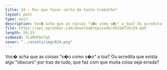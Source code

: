 ```yaml
---
title: 24 - Por que fazer certo da tanto trabalho?
layout: post
type: main
description: Voc� acha que as coisas "s�o como s�o" a toa? Ou acredita que exista algo "obscuro" por traz de tudo, que faz com que muita coisa seja errada?
file: https://api.spreaker.com/download/episode/45318716/24.mp3
length: 59:33
videoid: fLaMdFBvfqI
cover: "../assets/img/024.png"
---
```


Voc� acha que as coisas "s�o como s�o" a toa? Ou acredita que exista algo "obscuro" por traz de tudo, que faz com que muita coisa seja errada?